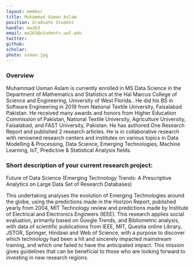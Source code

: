```yaml
---
layout: member
title: Muhammad Usman Aslam 
position: Graduate Student
handle: ma263
email: ma263@students.uwf.edu
twitter:
github:
scholar: 
photo: usman.jpg
---
```


### Overview

Muhammad Usman Aslam is currently enrolled in MS Data Science in the Department of Mathematics and Statistics at the Hal Marcus College of Science and Engineering, University of West Florida.. He did his BS in Software Engineering in 2019 from National Textile University, Faisalabad Pakistan. He received many awards and honors from Higher Education Commission of Pakistan, National Textile University, Agriculture University, Faisalabad, and FAST University, Pakistan. He has authored One Research Report and published 2 research articles. He is in collaborative research with renowned research centers and institutes on various topics in Data Modelling & Processing, Data Science, Emerging Technologies, Machine Learning, IoT, Predictive & Statistical Analysis fields.

### Short description of your current research project:

Future of Data Science (Emerging Technology Trends: A Prescriptive Analytics on Large Data Set of Research Databases)

This undertaking analyses the evolution of Emerging Technologies around the globe, using the predictions made in the Horizon Report, published yearly from 2004, MIT Technology review and predictions made by Institute of Electrical and Electronics Engineers (IEEE). This research applies social evaluation, primarily based on Google Trends, and Bibliometric analysis, with data of scientific publications from IEEE, MIT, Questia online Library, JSTOR, Springer, Hindawi and Web of Science, with a purpose to discover which technology had been a hit and sincerely impacted mainstream training, and which one failed to have the anticipated impact. This mission gives guidelines that can be beneficial to those who are looking forward to investing in new research regions.


